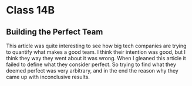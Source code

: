 # Class 14B

## Building the Perfect Team

This article was quite interesting to see how big tech companies are trying to quantify what makes a good team. I think their intention was good, but I think they way they went about it was wrong. When I gleaned this article it failed to define what they consider perfect. So trying to find what they deemed perfect was very arbitrary, and in the end the reason why they came up with inconclusive results. 